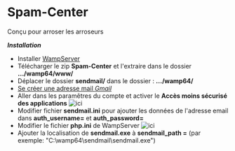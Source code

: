 # Spam-Center
Conçu pour arroser les arroseurs


***Installation***

+ Installer [WampServer](https://www.wampserver.com/)
+ Télécharger le zip **Spam-Center** et l'extraire dans le dossier **.../wamp64/www/**
+ Déplacer le dossier **sendmail/** dans le dossier : **.../wamp64/**
+ [Se créer une adresse mail *Gmail*](https://accounts.google.com/SignUp?hl=en)
+ Aller dans les paramêtres du compte et activer le **Accès moins sécurisé des applications** ![ici](https://manava.abricode.fr/images/aide/gmail_7.png)
+ Modifier fichier **sendmail.ini** pour ajouter les données de l'adresse email dans **auth_username=** et **auth_password=**
+ Modifier le fichier **php.ini** de WampServer 
![ici](https://i.stack.imgur.com/66eSX.png)
+ Ajouter la localisation de **sendmail.exe** à **sendmail_path =** (par exemple: "C:\wamp64\sendmail\sendmail.exe") 
